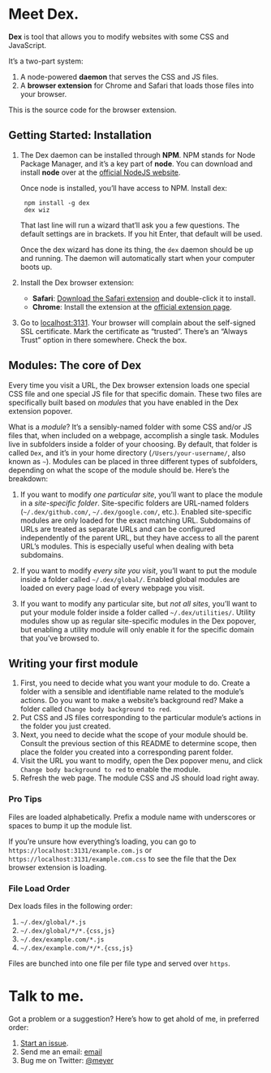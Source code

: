 # Meet Dex.

**Dex** is tool that allows you to modify websites with some CSS and JavaScript.

It’s a two-part system:

1. A node-powered **daemon** that serves the CSS and JS files.
2. A **browser extension** for Chrome and Safari that loads those files into your browser.

This is the source code for the browser extension.

## Getting Started: Installation

1. The Dex daemon can be installed through **NPM**. NPM stands for Node Package Manager, and it’s a key part of **node**. You can download and install **node** over at the [official NodeJS website][install node].

	Once node is installed, you’ll have access to NPM. Install dex:

		npm install -g dex
		dex wiz

	That last line will run a wizard that’ll ask you a few questions. The default settings are in brackets. If you hit Enter, that default will be used.

	Once the dex wizard has done its thing, the `dex` daemon should be up and running. The daemon will automatically start when your computer boots up.

2. Install the Dex browser extension:
	* **Safari**: [Download the Safari extension][safariextz] and double-click
		it to install.
	* **Chrome**: Install the extension at the [official extension page][crx].

3. Go to [localhost:3131][dexurl]. Your browser will complain about the self-signed SSL certificate. Mark the certificate as “trusted”. There’s an “Always Trust” option in there somewhere. Check the box.


## Modules: The core of Dex

Every time you visit a URL, the Dex browser extension loads one special CSS file and one special JS file for that specific domain. These two files are specifically built based on *modules* that you have enabled in the Dex extension popover.

What is a *module*? It’s a sensibly-named folder with some CSS and/or JS files that, when included on a webpage, accomplish a single task. Modules live in subfolders inside a folder of your choosing. By default, that folder is called `Dex`, and it’s in your home directory (`/Users/your-username/`, also known as `~`). Modules can be placed in three different types of subfolders, depending on what the scope of the module should be. Here’s the breakdown:

1. If you want to modify *one particular site*, you’ll want to place the module in a *site-specific folder*. Site-specific folders are URL-named folders (`~/.dex/github.com/`, `~/.dex/google.com/`, etc.). Enabled site-specific modules are only loaded for the exact matching URL. Subdomains of URLs are treated as separate URLs and can be configured independently of the parent URL, but they have access to all the parent URL’s modules. This is especially useful when dealing with beta subdomains.

2. If you want to modify *every site you visit*, you’ll want to put the module inside a folder called `~/.dex/global/`. Enabled global modules are loaded on every page load of every webpage you visit.

3. If you want to modify any particular site, but *not all sites*, you’ll want to put your module folder inside a folder called `~/.dex/utilities/`. Utility modules show up as regular site-specific modules in the Dex popover, but enabling a utility module will only enable it for the specific domain that you’ve browsed to.


## Writing your first module

1. First, you need to decide what you want your module to do. Create a folder with a sensible and identifiable name related to the module’s actions. Do you want to make a website’s background red? Make a folder called `Change body background to red`.
2. Put CSS and JS files corresponding to the particular module’s actions in the folder you just created.
1. Next, you need to decide what the scope of your module should be. Consult the previous section of this README to determine scope, then place the folder you created into a corresponding parent folder.
3. Visit the URL you want to modify, open the Dex popover menu, and click `Change body background to red` to enable the module.
4. Refresh the web page. The module CSS and JS should load right away.


### Pro Tips

Files are loaded alphabetically. Prefix a module name with underscores or spaces to bump it up the module list.

If you’re unsure how everything’s loading, you can go to `https://localhost:3131/example.com.js` or `https://localhost:3131/example.com.css` to see the file that the Dex browser extension is loading.


### File Load Order
Dex loads files in the following order:

1. `~/.dex/global/*.js`
2. `~/.dex/global/*/*.{css,js}`
3. `~/.dex/example.com/*.js`
4. `~/.dex/example.com/*/*.{css,js}`

Files are bunched into one file per file type and served over `https`.




# Talk to me.
Got a problem or a suggestion? Here’s how to get ahold of me, in preferred order:

1. [Start an issue][issues].
2. Send me an email: [email][]
999. Bug me on Twitter: [@meyer][]

[install node]: http://nodejs.org/download/
[crx]: https://chrome.google.com/webstore/detail/dex/djkimknbcjbgnocjbbmliklifoflmfah
[safariextz]: https://github.com/meyer/dex/raw/master/extensions/dex-1.0.1.safariextz
[dexurl]: https://localhost:3131
[@meyer]: http://twitter.com/meyer
[email]: mailto:github.com+dex@meyer.fm
[issues]: https://github.com/meyer/dex/issues